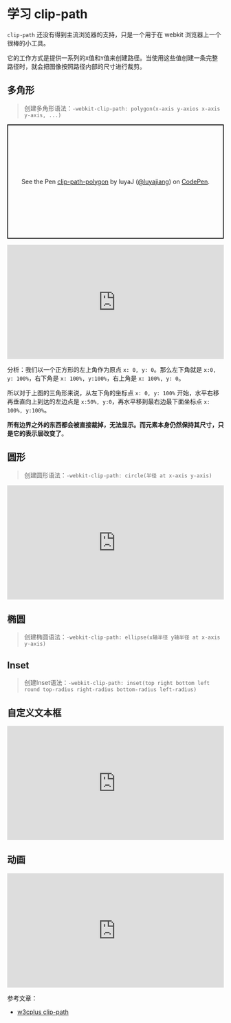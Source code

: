 # 学习 clip-path

`clip-path` 还没有得到主流浏览器的支持，只是一个用于在 webkit 浏览器上一个很棒的小工具。

它的工作方式是提供一系列的`X`值和`Y`值来创建路径。当使用这些值创建一条完整路径时，就会把图像按照路径内部的尺寸进行裁剪。

## 多角形

> 创建多角形语法：`-webkit-clip-path: polygon(x-axis y-axios x-axis y-axis, ...)` 

<p class="codepen" data-height="265" data-theme-id="dark" data-default-tab="css,result" data-user="luyajiang" data-slug-hash="wvzQzBR" style="height: 265px; box-sizing: border-box; display: flex; align-items: center; justify-content: center; border: 2px solid; margin: 1em 0; padding: 1em;" data-pen-title="clip-path-polygon">
  <span>See the Pen <a href="https://codepen.io/luyajiang/pen/wvzQzBR">
  clip-path-polygon</a> by luyaJ (<a href="https://codepen.io/luyajiang">@luyajiang</a>)
  on <a href="https://codepen.io">CodePen</a>.</span>
</p>
<script async src="https://cpwebassets.codepen.io/assets/embed/ei.js"></script>

<iframe height="265" style="width: 100%;" scrolling="no" title="wvzQzBR" src="https://codepen.io/luyajiang/embed/wvzQzBR?height=265&theme-id=dark&default-tab=css,result" frameborder="no" loading="lazy" allowtransparency="true" allowfullscreen="true">
  See the Pen <a href='https://codepen.io/luyajiang/pen/wvzQzBR'>wvzQzBR</a> by luyaJ
  (<a href='https://codepen.io/luyajiang'>@luyajiang</a>) on <a href='https://codepen.io'>CodePen</a>.
</iframe>

分析：我们以一个正方形的左上角作为原点 `x: 0, y: 0`。那么左下角就是 `x:0, y: 100%`，右下角是 `x: 100%, y:100%`，右上角是 `x: 100%, y: 0`。

所以对于上图的三角形来说，从左下角的坐标点 `x: 0, y: 100%` 开始，水平右移再垂直向上到达的左边点是 `x:50%, y:0`，再水平移到最右边最下面坐标点 `x: 100%, y:100%`。

**所有边界之外的东西都会被直接裁掉，无法显示。而元素本身仍然保持其尺寸，只是它的表示层改变了**。

## 圆形

> 创建圆形语法：`-webkit-clip-path: circle(半径 at x-axis y-axis)` 

<iframe height="265" style="width: 100%;" scrolling="no" title="clip-path-circle" src="https://codepen.io/luyajiang/embed/QWKJKxb?height=265&theme-id=dark&default-tab=css,result" frameborder="no" loading="lazy" allowtransparency="true" allowfullscreen="true">
  See the Pen <a href='https://codepen.io/luyajiang/pen/QWKJKxb'>clip-path-circle</a> by luyaJ
  (<a href='https://codepen.io/luyajiang'>@luyajiang</a>) on <a href='https://codepen.io'>CodePen</a>.
</iframe>

## 椭圆

> 创建椭圆语法：`-webkit-clip-path: ellipse(x轴半径 y轴半径 at x-axis y-axis)` 

## Inset

> 创建Inset语法：`-webkit-clip-path: inset(top right bottom left round top-radius right-radius bottom-radius left-radius)` 

## 自定义文本框

<iframe height="265" style="width: 100%;" scrolling="no" title="clip-path-polygon2" src="https://codepen.io/luyajiang/embed/NWREdBO?height=265&theme-id=dark&default-tab=css,result" frameborder="no" loading="lazy" allowtransparency="true" allowfullscreen="true">
  See the Pen <a href='https://codepen.io/luyajiang/pen/NWREdBO'>clip-path-polygon2</a> by luyaJ
  (<a href='https://codepen.io/luyajiang'>@luyajiang</a>) on <a href='https://codepen.io'>CodePen</a>.
</iframe>

## 动画

<iframe height="265" style="width: 100%;" scrolling="no" title="clip-path-polygon-hover" src="https://codepen.io/luyajiang/embed/OJRapRr?height=265&theme-id=dark&default-tab=css,result" frameborder="no" loading="lazy" allowtransparency="true" allowfullscreen="true">
  See the Pen <a href='https://codepen.io/luyajiang/pen/OJRapRr'>clip-path-polygon-hover</a> by luyaJ
  (<a href='https://codepen.io/luyajiang'>@luyajiang</a>) on <a href='https://codepen.io'>CodePen</a>.
</iframe>


参考文章：

* [w3cplus clip-path](https://www.w3cplus.com/css3/using-making-sense-of-clip-path.html)
